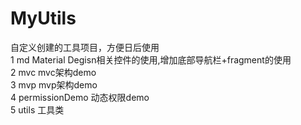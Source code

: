 # MyUtils
自定义创建的工具项目，方便日后使用</br>
1 md Material Degisn相关控件的使用,增加底部导航栏+fragment的使用</br>
2 mvc mvc架构demo</br>
3 mvp mvp架构demo</br>
4 permissionDemo 动态权限demo</br>
5 utils 工具类</br>

